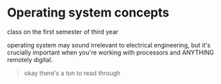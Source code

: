 # Operating system concepts

class on the first semester of third year

operating system may sound irrelevant to electrical engineering, but it's crucially important when you're working with processors and ANYTHING remotely digital.

> okay there's a ton to read through
